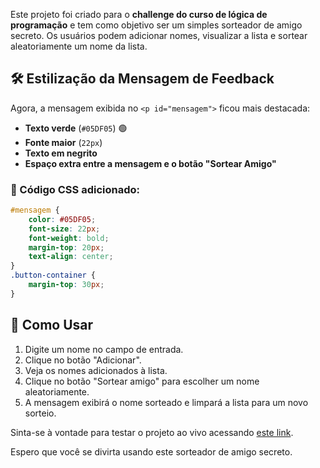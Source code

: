 Este projeto foi criado para o **challenge do curso de lógica de programação** e tem como objetivo ser um simples sorteador de amigo secreto. Os usuários podem adicionar nomes, visualizar a lista e sortear aleatoriamente um nome da lista.

## 🛠️ Estilização da Mensagem de Feedback
Agora, a mensagem exibida no `<p id="mensagem">` ficou mais destacada:
- **Texto verde** (`#05DF05`) 🟢
- **Fonte maior** (`22px`)
- **Texto em negrito**
- **Espaço extra entre a mensagem e o botão "Sortear Amigo"**

### 🌟 Código CSS adicionado:
```css
#mensagem {
    color: #05DF05;
    font-size: 22px;
    font-weight: bold;
    margin-top: 20px;
    text-align: center;
}
.button-container {
    margin-top: 30px;
}
```

## 🚀 Como Usar
1. Digite um nome no campo de entrada.
2. Clique no botão "Adicionar".
3. Veja os nomes adicionados à lista.
4. Clique no botão "Sortear amigo" para escolher um nome aleatoriamente.
5. A mensagem exibirá o nome sorteado e limpará a lista para um novo sorteio.

Sinta-se à vontade para testar o projeto ao vivo acessando [este link](https://challenge-grocha.vercel.app/).

Espero que você se divirta usando este sorteador de amigo secreto.
